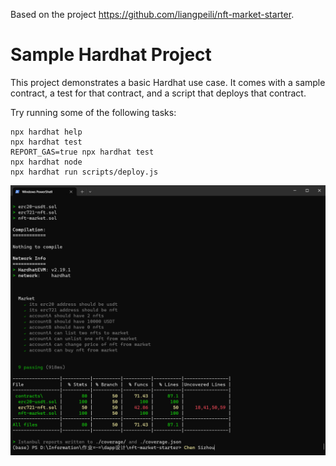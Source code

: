 Based on the project https://github.com/liangpeili/nft-market-starter.

# Sample Hardhat Project

This project demonstrates a basic Hardhat use case. It comes with a sample contract, a test for that contract, and a script that deploys that contract.

Try running some of the following tasks:

```shell
npx hardhat help
npx hardhat test
REPORT_GAS=true npx hardhat test
npx hardhat node
npx hardhat run scripts/deploy.js
```

![image-20231201171449102](./README/image-20231201171449102.png)
